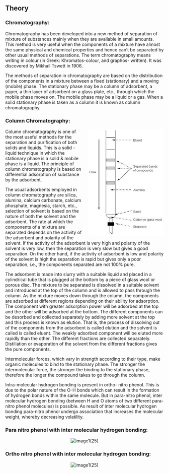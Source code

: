 ## Theory 


### Chromatography:
 

Chromatography has been developed into a new method of separation of mixture of substances mainly when they are available in small amounts. This method is very useful when the components of a mixture have almost the same physical and chemical properties and hence can’t be separated by other usual methods of separations. The term chromatography means writing in colour (in Greek: Khromatos-colour, and graphos- written). It was discovered by Mikhail Tswett in 1906. 

 

The methods of separation in chromatography are based on the distribution of the components in a mixture between a fixed (stationary) and a moving (mobile) phase. The stationary phase may be a column of adsorbent, a paper, a thin layer of adsorbent on a glass plate, etc., through which the mobile phase moves on. The mobile phase may be a liquid or a gas. When a solid stationary phase is taken as a column it is known as column chromatography.

### Column Chromatography:


<div style="float: right; margin-left: 20px;"> <img src="./images/figure1.jpg" alt="Figure 1" style="max-width: 250px; height: auto;"> <p style="text-align: center; font-size: smaller; font-style: italic;"></p> </div>

 

Column chromatography is one of the most useful methods for the separation and purification of both solids and liquids. This is a solid - liquid technique in which the stationary phase is a solid & mobile phase is a liquid. The principle of column chromatography is based on differential adsorption of substance by the adsorbent.

 

The usual adsorbents employed in column chromatography are silica, alumina, calcium carbonate, calcium phosphate, magnesia, starch, etc., selection of solvent is based on the nature of both the solvent and the adsorbent. The rate at which the components of a mixture are separated depends on the activity of the adsorbent and polarity of the solvent. If the activity of the adsorbent is very high and polarity of the solvent is very low, then the separation is very slow but gives a good separation. On the other hand, if the activity of adsorbent is low and polarity of the solvent is high the separation is rapid but gives only a poor separation, i.e., the components separated are not 100% pure.

 

The adsorbent is made into slurry with a suitable liquid and placed in a cylindrical tube that is plugged at the bottom by a piece of glass wool or porous disc. The mixture to be separated is dissolved in a suitable solvent and introduced at the top of the column and is allowed to pass through the column. As the mixture moves down through the column, the components are adsorbed at different regions depending on their ability for adsorption. The component with greater adsorption power will be adsorbed at the top and the other will be adsorbed at the bottom. The different components can be desorbed and collected separately by adding more solvent at the top and this process is known as elution. That is, the process of dissolving out of the components from the adsorbent is called elution and the solvent is called is called eluent. The weakly adsorbed component will be eluted more rapidly than the other. The different fractions are collected separately. Distillation or evaporation of the solvent from the different fractions gives the pure components.

 

Intermolecular forces, which vary in strength according to their type, make organic molecules to bind to the stationary phase. The stronger the intermolecular force, the stronger the binding to the stationary phase, therefore the longer the compound takes to go through the column.

 

Intra-molecular hydrogen bonding is present in ortho- nitro phenol. This is due to the polar nature of the O-H bonds which can result in the formation of hydrogen bonds within the same molecule. But in para-nitro phenol, inter molecular hydrogen bonding (between H and O atoms of two different para-nitro phenol molecules) is possible. As result of inter molecular hydrogen bonding para-nitro phenol undergo association that increases the molecular weight, whereby decreasing volatility.

### Para nitro phenol with inter molecular hydrogen bonding:

<div style="text-align: center;">
  <img src="https://github.com/user-attachments/assets/177493c6-bd50-4ab1-8e5f-5f99532baac6" alt="image1(25)" style="max-width: 100%; height: auto;" />
</div>

### Ortho nitro phenol with inter molecular hydrogen bonding:

<div style="text-align: center;">
  <img src="https://github.com/user-attachments/assets/70cb9c84-c119-40c3-9aa5-140e22f3db21" alt="image1(25)" style="max-width: 100%; height: auto;" />
</div>




